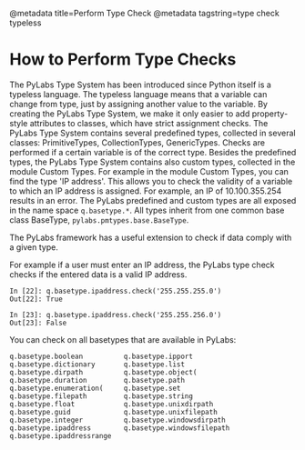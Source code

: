 @metadata title=Perform Type Check
@metadata tagstring=type check typeless


# How to Perform Type Checks
The PyLabs Type System has been introduced since Python itself is a typeless language.
The typeless language means that a variable can change from type, just by assigning another value to the variable. By creating the PyLabs Type System, we make it only easier to add property-style attributes to classes, which have strict assignment checks.
The PyLabs Type System contains several predefined types, collected in several classes: PrimitiveTypes, CollectionTypes, GenericTypes. Checks are performed if a certain variable is of the correct type.
Besides the predefined types, the PyLabs Type System contains also custom types, collected in the module Custom Types. For example in the module Custom Types, you can find the type 'IP address'. This allows you to check the validity of a variable to which an IP address is assigned. For example, an IP of 10.100.355.254 results in an error.
The PyLabs predefined and custom types are all exposed in the name space `q.basetype.*`. All types inherit from one common base class BaseType, `pylabs.pmtypes.base.BaseType`.

The PyLabs framework has a useful extension to check if data comply with a given type.

For example if a user must enter an IP address, the PyLabs type check checks if the entered data is a valid IP address.

    In [22]: q.basetype.ipaddress.check('255.255.255.0')
    Out[22]: True
    
    In [23]: q.basetype.ipaddress.check('255.255.256.0')
    Out[23]: False

You can check on all basetypes that are available in PyLabs:

    q.basetype.boolean          q.basetype.ipport
    q.basetype.dictionary       q.basetype.list
    q.basetype.dirpath          q.basetype.object(
    q.basetype.duration         q.basetype.path
    q.basetype.enumeration(     q.basetype.set
    q.basetype.filepath         q.basetype.string
    q.basetype.float            q.basetype.unixdirpath
    q.basetype.guid             q.basetype.unixfilepath
    q.basetype.integer          q.basetype.windowsdirpath
    q.basetype.ipaddress        q.basetype.windowsfilepath
    q.basetype.ipaddressrange